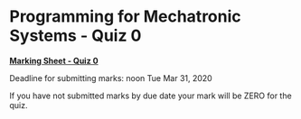 Programming for Mechatronic Systems - Quiz 0 
===================================

**[Marking Sheet - Quiz 0](https://forms.gle/CL2W186aV6Mnfo9a7)**

Deadline for submitting marks: noon Tue Mar 31, 2020  

If you have not submitted marks by due date your mark will be ZERO for the quiz.
